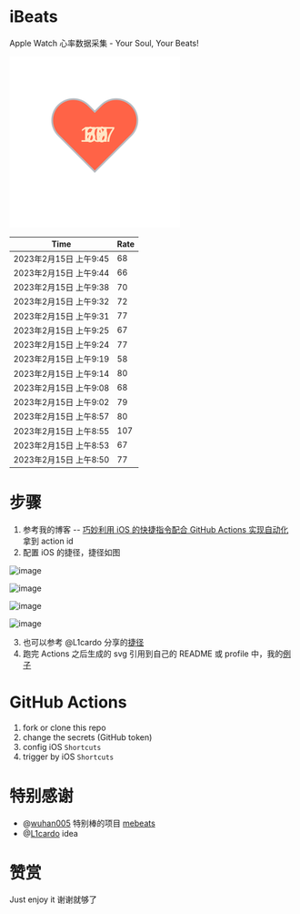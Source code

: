 # iBeats
Apple Watch 心率数据采集 - Your Soul, Your Beats!

![](./files/heart.svg)

<!--START_SECTION:my_heart_rate-->
| Time | Rate | 
 | ---- | ---- | 
| 2023年2月15日 上午9:45 | 68 |
| 2023年2月15日 上午9:44 | 66 |
| 2023年2月15日 上午9:38 | 70 |
| 2023年2月15日 上午9:32 | 72 |
| 2023年2月15日 上午9:31 | 77 |
| 2023年2月15日 上午9:25 | 67 |
| 2023年2月15日 上午9:24 | 77 |
| 2023年2月15日 上午9:19 | 58 |
| 2023年2月15日 上午9:14 | 80 |
| 2023年2月15日 上午9:08 | 68 |
| 2023年2月15日 上午9:02 | 79 |
| 2023年2月15日 上午8:57 | 80 |
| 2023年2月15日 上午8:55 | 107 |
| 2023年2月15日 上午8:53 | 67 |
| 2023年2月15日 上午8:50 | 77 |

<!--END_SECTION:my_heart_rate-->

# 步骤
1. 参考我的博客 -- [巧妙利用 iOS 的快捷指令配合 GitHub Actions 实现自动化](https://github.com/yihong0618/gitblog/issues/198) 拿到 action id
2. 配置 iOS 的捷径，捷径如图

![image](https://user-images.githubusercontent.com/15976103/122154218-0db0b480-ce97-11eb-93bb-5aec07c558dc.png)

![image](https://user-images.githubusercontent.com/15976103/122154236-186b4980-ce97-11eb-8e4b-70551a0391ae.png)

![image](https://user-images.githubusercontent.com/15976103/122154268-2d47dd00-ce97-11eb-902e-3acf292265a9.png)

![image](https://user-images.githubusercontent.com/15976103/122174055-fa144680-ceb4-11eb-9be2-3eb83cd516f7.png)

3. 也可以参考 @L1cardo 分享的[捷径](https://www.icloud.com/shortcuts/6ab6047b459c41ad822ad6b94b1c03d4)
4. 跑完 Actions 之后生成的 svg 引用到自己的 README 或 profile 中，我的[例子](https://github.com/yihong0618) 

# GitHub Actions

1. fork or clone this repo
2. change the secrets (GitHub token)
3. config iOS `Shortcuts` 
4. trigger by iOS `Shortcuts`

# 特别感谢
- @[wuhan005](https://github.com/wuhan005) 特别棒的项目 [mebeats](https://github.com/wuhan005/mebeats)
- @[L1cardo](https://github.com/L1cardo) idea

# 赞赏
Just enjoy it
谢谢就够了
